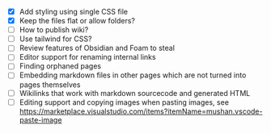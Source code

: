 - [x] Add styling using single CSS file
- [x] Keep the files flat or allow folders?
- [ ] How to publish wiki?
- [ ] Use tailwind for CSS?
- [ ] Review features of Obsidian and Foam to steal
- [ ] Editor support for renaming internal links
- [ ] Finding orphaned pages
- [ ] Embedding markdown files in other pages which are not turned into pages themselves
- [ ] Wikilinks that work with markdown sourcecode and generated HTML
- [ ] Editing support and copying images when pasting images, see <https://marketplace.visualstudio.com/items?itemName=mushan.vscode-paste-image>
